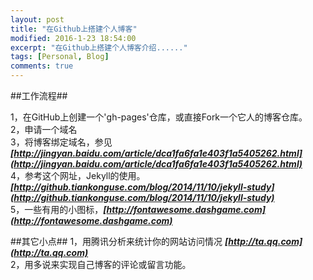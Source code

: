 ```yaml
---
layout: post
title: "在Github上搭建个人博客"
modified: 2016-1-23 18:54:00
excerpt: "在Github上搭建个人博客介绍......"
tags: [Personal, Blog]
comments: true
---  
```


##工作流程##

1，在GitHub上创建一个'gh-pages'仓库，或直接Fork一个它人的博客仓库。   
2，申请一个域名   
3，将博客绑定域名，参见  ___[http://jingyan.baidu.com/article/dca1fa6fa1e403f1a5405262.html](http://jingyan.baidu.com/article/dca1fa6fa1e403f1a5405262.html)___    
4，参考这个网址，Jekyll的使用。 ___[http://github.tiankonguse.com/blog/2014/11/10/jekyll-study](http://github.tiankonguse.com/blog/2014/11/10/jekyll-study)___  
5，一些有用的小图标，___[http://fontawesome.dashgame.com](http://fontawesome.dashgame.com)___


##其它小点##
1，用腾讯分析来统计你的网站访问情况   ___[http://ta.qq.com](http://ta.qq.com)___    
2，用多说来实现自己博客的评论或留言功能。
